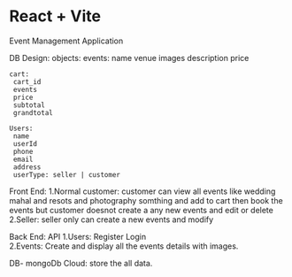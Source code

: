 # React + Vite

Event Management Application

DB Design:
  objects:
   events:
    name
    venue
    images
    description
    price

    cart:
     cart_id
     events
     price
     subtotal
     grandtotal

    Users:
     name
     userId
     phone
     email
     address
     userType: seller | customer

Front End:
1.Normal customer:
   customer can view all events like wedding mahal and resots and photography somthing and add to cart then book the events but customer doesnot create a any new events and edit or delete 
2.Seller:
   seller only can create a new events and modify  

Back End:
   API 
1.Users:
   Register
   Login   
2.Events:
   Create and display all the events details with images.

DB- mongoDb Cloud:
  store the all data.   
   
    